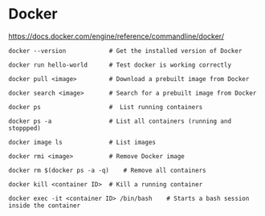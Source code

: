 # Docker

https://docs.docker.com/engine/reference/commandline/docker/

```
docker --version            # Get the installed version of Docker
```

```
docker run hello-world      # Test docker is working correctly
```

```
docker pull <image>         # Download a prebuilt image from Docker
```

```
docker search <image>       # Search for a prebuilt image from Docker
```

```
docker ps                   #  List running containers
```

```
docker ps -a                # List all containers (running and stoppped)
```

```
docker image ls             # List images
```

```
docker rmi <image>          # Remove Docker image
```

```
docker rm $(docker ps -a -q)    # Remove all containers
```

```
docker kill <container ID>  # Kill a running container
```

```
docker exec -it <container ID> /bin/bash    # Starts a bash session inside the container
